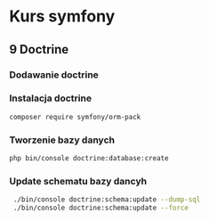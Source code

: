 # Kurs symfony
## 9 Doctrine

### Dodawanie doctrine

### Instalacja doctrine
```bash
composer require symfony/orm-pack
```
### Tworzenie bazy danych
```bash
php bin/console doctrine:database:create
```

### Update schematu bazy dancyh
```bash
 ./bin/console doctrine:schema:update --dump-sql
 ./bin/console doctrine:schema:update --force
```